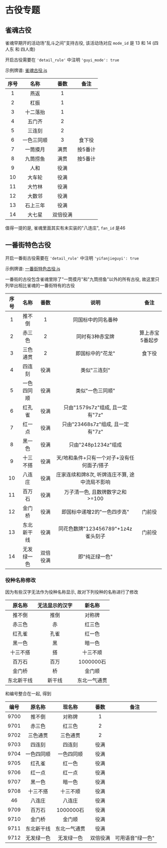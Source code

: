 # 古役专题

## 雀魂古役

雀魂早期开的活动场"乱斗之间"支持古役, 该活动场对应 `mode_id` 是 13 和 14 (四人东 和 四人南)

开启古役需要在 `'detail_rule'` 中注明 `'guyi_mode': true`

示例牌谱: [雀魂古役.js](雀魂古役.js)

| 序号 |  名称   |  番数  |  备注  |
|:--:|:-----:|:----:|:----:|
| 1  |  燕返   |  1   |
| 2  |  杠振   |  1   |
| 3  | 十二落抬  |  1   |
| 4  |  五门齐  |  2   |
| 5  |  三连刻  |  2   |
| 6  | 一色三同顺 |  3   | 食下役  |
| 7  | 一筒摸月  |  满贯  | 按5番计 |
| 8  | 九筒捞鱼  |  满贯  | 按5番计 |
| 9  |  人和   |  役满  |
| 10 |  大车轮  |  役满  |
| 11 |  大竹林  |  役满  |
| 12 |  大数邻  |  役满  |
| 13 | 石上三年  |  役满  |
| 14 |  大七星  | 双倍役满 |

值得一提的是, 雀魂里面其实有未实装的"八连庄", `fan_id` 是46

## 一番街特色古役

开启一番街古役需要在 `'detail_rule'` 中注明 `'yifanjieguyi': true`

示例牌谱: [一番街特色古役.js](一番街特色古役.js)

一番街的古役包含雀魂里除了"一筒摸月"和"九筒捞鱼"以外的所有古役, 故这里只列举出相比雀魂的一番街特有的古役

| 序号 |  名称   |  番数  |            说明             |    备注    |
|:--:|:-----:|:----:|:-------------------------:|:--------:|
| 1  |  推不倒  |  1   |         同国标中的同名番种         |
| 2  |  赤三色  |  2   |         同时有3种赤宝牌          | 算上赤宝5番起步 |
| 3  | 三色通贯  |  2   |         即国标中的"花龙"         |   食下役    |
| 4  |  四连刻  |  役满  |          类似"三连刻"          |
| 5  | 一色四同顺 |  役满  |         类似"一色三同顺"         |
| 6  |  红孔雀  |  役满  |  只由"1579s7z"组成, 且一定有"7z"  |
| 7  |  红一点  |  役满  | 只由"23468s7z"组成, 且一定有"7z"  |
| 8  |  黑一色  |  役满  |      只由"248p1234z"组成      |
| 9  | 十三不搭  |  役满  |  天/地和条件+只有一个对子+没有任何面子/搭子  |
| 10 |  八连庄  |  役满  | 庄家连续和牌8次, 听牌连庄不算, 途中流局不影响 |
| 11 |  百万石  |  役满  |    万子清一色, 且数牌数字之和>=100    |
| 12 |  金门桥  |  役满  |      即国标中递增2的"一色四步高"      |   门前役    |
| 13 | 东北新干线 |  役满  | 同花色数牌"123456789"+1z4z雀头刻子 |   门前役    |
| 14 | 无发绿一色 | 双倍役满 |         即"纯正绿一色"          |

### 役种名称修改

因为有些汉字无法作为役种名称显示, 故对下列役种的名称进行了修改

|  原名称  | 无法显示的汉字 |   新名称    |
|:-----:|:-------:|:--------:|
|  推不倒  |   推倒    |   对称牌    |
|  赤三色  |    赤    |   红三色    |
|  红孔雀  |   孔雀    |   红一色    |
|  黑一色  |    黑    |   暗一色    |
| 十三不搭  |    搭    |   十三不顺   |
|  百万石  |   百万    | 1000000石 |
|  金门桥  |    桥    |   金门顺    |
| 东北新干线 |   新干线   |  东北一气通贯  |

和编号整合在一起, 得到

|  编号  |  原名称  |   现名称    |  番数  |    备注     |
|:----:|:-----:|:--------:|:----:|:---------:|
| 9700 |  推不倒  |   对称牌    |  1   |
| 9701 |  赤三色  |   红三色    |  2   |
| 9702 | 三色通贯  |   三色通贯   |  2   |
| 9703 |  四连刻  |   四连刻    |  役满  |
| 9704 | 一色四同顺 |  一色四同顺   |  役满  |
| 9705 |  红孔雀  |   红一色    |  役满  |
| 9706 |  红一点  |   红一点    |  役满  |
| 9707 |  黑一色  |   暗一色    |  役满  |
| 9708 | 十三不搭  |   十三不顺   |  役满  |
|  46  |  八连庄  |   八连庄    |  役满  |
| 9709 |  百万石  | 1000000石 |  役满  |
| 9710 |  金门桥  |   金门顺    |  役满  |
| 9711 | 东北新干线 |  东北一气通贯  |  役满  |
| 9712 | 无发绿一色 |  无发绿一色   | 双倍役满 | 可用语音"绿一色" |
